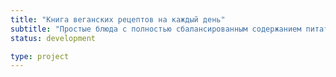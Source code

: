 ```yaml
---
title: "Книга веганских рецептов на каждый день"
subtitle: "Простые блюда с полностью сбалансированным содержанием питательных веществ"
status: development

type: project
---
```

